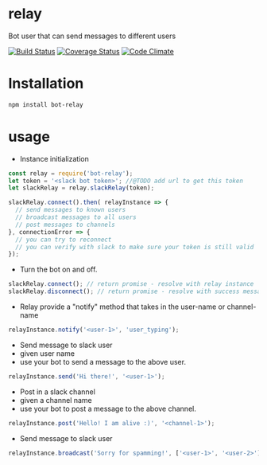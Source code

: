 # relay
Bot user that can send messages to different users

[![Build Status](https://travis-ci.org/nshimiye/relay.svg?branch=master)](https://travis-ci.org/nshimiye/relay)
[![Coverage Status](https://coveralls.io/repos/github/nshimiye/relay/badge.svg?branch=master)](https://coveralls.io/github/nshimiye/relay?branch=master)
[![Code Climate](https://codeclimate.com/github/nshimiye/relay/badges/gpa.svg)](https://codeclimate.com/github/nshimiye/relay)

# Installation
```bash
npm install bot-relay
```

# usage
* Instance initialization
```javascript
const relay = require('bot-relay');
let token = '<slack bot token>'; //@TODO add url to get this token
let slackRelay = relay.slackRelay(token);

slackRelay.connect().then( relayInstance => {
  // send messages to known users
  // broadcast messages to all users
  // post messages to channels
}, connectionError => {
  // you can try to reconnect
  // you can verify with slack to make sure your token is still valid
});
```

* Turn the bot on and off.
```javascript
slackRelay.connect(); // return promise - resolve with relay instance
slackRelay.disconnect(); // return promise - resolve with success message
```

* Relay provide a "notify" method that takes in the user-name or channel-name
```javascript
relayInstance.notify('<user-1>', 'user_typing');
```

* Send message to slack user
 * given user name
 * use your bot to send a message to the above user.
```javascript
relayInstance.send('Hi there!', '<user-1>');
```

* Post in a slack channel
 * given a channel name
 * use your bot to post a message to the above channel.
```javascript
relayInstance.post('Hello! I am alive :)', '<channel-1>');
```

* Send message to slack user
```javascript
relayInstance.broadcast('Sorry for spamming!', ['<user-1>', '<user-2>']);
```

